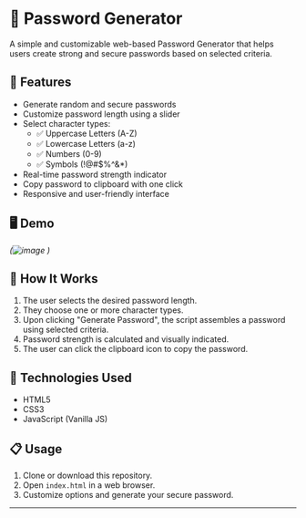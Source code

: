 # 🔐 Password Generator

A simple and customizable web-based Password Generator that helps users create strong and secure passwords based on selected criteria.

## 🚀 Features

- Generate random and secure passwords
- Customize password length using a slider
- Select character types:
  - ✅ Uppercase Letters (A-Z)
  - ✅ Lowercase Letters (a-z)
  - ✅ Numbers (0-9)
  - ✅ Symbols (!@#$%^&*)
- Real-time password strength indicator
- Copy password to clipboard with one click
- Responsive and user-friendly interface

## 🖥️ Demo
  
*(![image](https://github.com/user-attachments/assets/490884e5-ebc5-49be-b20f-d714b4bdde79)
)*

## 🧠 How It Works

1. The user selects the desired password length.
2. They choose one or more character types.
3. Upon clicking "Generate Password", the script assembles a password using selected criteria.
4. Password strength is calculated and visually indicated.
5. The user can click the clipboard icon to copy the password.

## 🔧 Technologies Used

- HTML5
- CSS3
- JavaScript (Vanilla JS)

## 📋 Usage

1. Clone or download this repository.
2. Open `index.html` in a web browser.
3. Customize options and generate your secure password.
---
